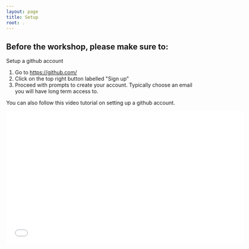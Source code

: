 ```yaml
---
layout: page
title: Setup
root: .
---
```


## Before the workshop, please make sure to:

Setup a github account
1. Go to https://github.com/
2. Click on the top right button labelled "Sign up" 
3. Proceed with prompts to create your account. Typically choose an email you will have long term access to. 

You can also follow this video tutorial on setting up a github account. 

<iframe src="../fig/github-account-setup.mp4" width="640" height="360" frameborder="0" allow="autoplay; fullscreen; picture-in-picture" 



